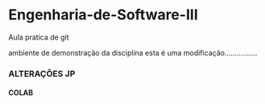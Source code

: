 # Engenharia-de-Software-III
Aula pratica de git

ambiente de demonstração da disciplina
esta é uma modificação................

###  ALTERAÇÕES JP 
#### COLAB
